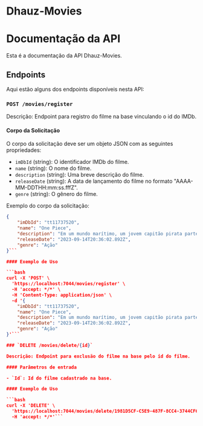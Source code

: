 # Dhauz-Movies

# Documentação da API

Esta é a documentação da API Dhauz-Movies.

## Endpoints

Aqui estão alguns dos endpoints disponíveis nesta API:

### `POST /movies/register`

Descrição: Endpoint para registro do filme na base vinculando o id do IMDb.

#### Corpo da Solicitação

O corpo da solicitação deve ser um objeto JSON com as seguintes propriedades:

- `imDbId` (string): O identificador IMDb do filme.
- `name` (string): O nome do filme.
- `description` (string): Uma breve descrição do filme.
- `releaseDate` (string): A data de lançamento do filme no formato "AAAA-MM-DDTHH:mm:ss.fffZ".
- `genre` (string): O gênero do filme.

Exemplo do corpo da solicitação:

```json
{
    "imDbId": "tt11737520",
    "name": "One Piece",
    "description": "Em um mundo marítimo, um jovem capitão pirata parte com sua equipe para alcançar o título de Rei dos Piratas e descobrir o tesouro mítico One Piece.",
    "releaseDate": "2023-09-14T20:36:02.892Z",
    "genre": "Ação"
}```

#### Exemplo de Uso

```bash
curl -X 'POST' \
  'https://localhost:7044/movies/register' \
  -H 'accept: */*' \
  -H 'Content-Type: application/json' \
  -d '{
    "imDbId": "tt11737520",
    "name": "One Piece",
    "description": "Em um mundo marítimo, um jovem capitão pirata parte com sua equipe para alcançar o título de Rei dos Piratas e descobrir o tesouro mítico One Piece.",
    "releaseDate": "2023-09-14T20:36:02.892Z",
    "genre": "Ação"
}'```

### `DELETE /movies/delete/{id}`

Descrição: Endpoint para exclusão do filme na base pelo id do filme.

#### Parâmetros de entrada

- `Id`: Id do filme cadastrado na base.

#### Exemplo de Uso

```bash
curl -X 'DELETE' \
  'https://localhost:7044/movies/delete/1981D5CF-C5E9-487F-8CC4-3744CF642513' \
  -H 'accept: */*'```
  